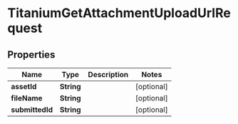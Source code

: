 

# TitaniumGetAttachmentUploadUrlRequest


## Properties

| Name | Type | Description | Notes |
|------------ | ------------- | ------------- | -------------|
|**assetId** | **String** |  |  [optional] |
|**fileName** | **String** |  |  [optional] |
|**submittedId** | **String** |  |  [optional] |



